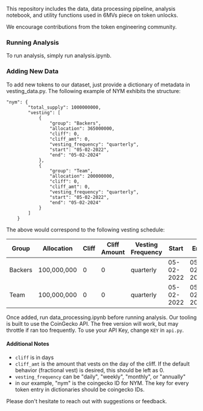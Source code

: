 This repository includes the data, data processing pipeline, analysis notebook, and utility functions used in 6MVs piece on token unlocks. 

We encourage contributions from the token engineering community. 

### Running Analysis

To run analysis, simply run analysis.ipynb. 

### Adding New Data

To add new tokens to our dataset, just provide a dictionary of metadata in vesting_data.py. The following example of NYM exhibits the structure:

```
"nym": {
        "total_supply": 1000000000,
        "vesting": [
            {
                "group": "Backers",
                "allocation": 365000000,
                "cliff": 0,
                "cliff_amt": 0,
                "vesting_frequency": "quarterly",
                "start": "05-02-2022",
                "end": "05-02-2024"
            },
            {
                "group": "Team",
                "allocation": 200000000,
                "cliff": 0,
                "cliff_amt": 0,
                "vesting_frequency": "quarterly",
                "start": "05-02-2022",
                "end": "05-02-2024"
            }
        ]
    }
```

The above would correspond to the following vesting schedule:

| Group            | Allocation  | Cliff | Cliff Amount | Vesting Frequency | Start      | End        |
|------------------|-------------|-------|--------------|-------------------|------------|------------|
| Backers          | 100,000,000 | 0     | 0            | quarterly         | 05-02-2022 | 05-02-2024 |
| Team             | 100,000,000 | 0     | 0            | quarterly             | 05-02-2022 | 05-02-2024 |

Once added, run data_processing.ipynb before running analysis. Our tooling is built to use the CoinGecko API. The free version will work, but may throttle if ran too frequently. To use your API Key, change `KEY` in `api.py`. 

#### Additional Notes

* `cliff` is in days
* `cliff_amt` is the amount that vests on the day of the cliff. If the default behavior (fractional vest) is desired, this should be left as 0. 
* `vesting_frequency` can be "daily", "weekly", "monthly", or "annually"
* in our example, "nym" is the coingecko ID for NYM. The key for every token entry in dictionaries should be coingecko IDs. 


Please don't hesitate to reach out with suggestions or feedback. 


